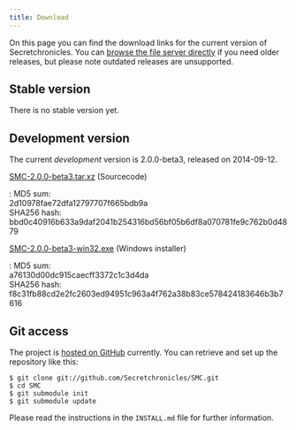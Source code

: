 ```yaml
---
title: Download
---
```


On this page you can find the download links for the current version
of Secretchronicles. You can [browse the file server
directly](ftp://ftp.secretchronicles.de/releases) if you need older
releases, but please note outdated releases are unsupported.

Stable version
--------------

There is no stable version yet.

Development version
-------------------

The current *development* version is 2.0.0-beta3, released on
2014-09-12.

[SMC-2.0.0-beta3.tar.xz](ftp://ftp.secretchronicles.de/releases/SMC-2.0.0-beta3.tar.xz) (Sourcecode)

: MD5 sum:<br/>2d10978fae72dfa12797707f665bdb9a<br/>
  SHA256 hash:<br/>bbd0c40916b633a9daf2041b254316bd56bf05b6df8a070781fe9c762b0d4879

[SMC-2.0.0-beta3-win32.exe](ftp://ftp.secretchronicles.de/releases/SMC-2.0.0-beta3-win32.exe) (Windows installer)

: MD5 sum:<br/>a76130d00dc915caecff3372c1c3d4da<br/>
  SHA256 hash:<br/>f8c31fb88cd2e2fc2603ed94951c963a4f762a38b83ce578424183646b3b7616

Git access
----------

The project is [hosted on
GitHub](https://github.com/Secretchronicles/SMC) currently. You can
retrieve and set up the repository like this:

~~~~~~~~~~~~~~~~~~~
$ git clone git://github.com/Secretchronicles/SMC.git
$ cd SMC
$ git submodule init
$ git submodule update
~~~~~~~~~~~~~~~~~~~

Please read the instructions in the `INSTALL.md` file for further
information.
